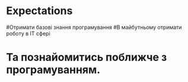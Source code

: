 # Expectations
#Отримати базові знання програмування
#В майбутньому отримати роботу в IT сфері
# Та познайомитись поближче з програмуванням.